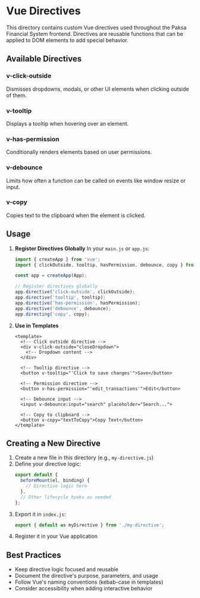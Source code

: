 # Vue Directives

This directory contains custom Vue directives used throughout the Paksa Financial System frontend. Directives are reusable functions that can be applied to DOM elements to add special behavior.

## Available Directives

### v-click-outside
Dismisses dropdowns, modals, or other UI elements when clicking outside of them.

### v-tooltip
Displays a tooltip when hovering over an element.

### v-has-permission
Conditionally renders elements based on user permissions.

### v-debounce
Limits how often a function can be called on events like window resize or input.

### v-copy
Copies text to the clipboard when the element is clicked.

## Usage

1. **Register Directives Globally**
   In your `main.js` or `app.js`:
   ```javascript
   import { createApp } from 'vue';
   import { clickOutside, tooltip, hasPermission, debounce, copy } from '@/directives';

   const app = createApp(App);
   
   // Register directives globally
   app.directive('click-outside', clickOutside);
   app.directive('tooltip', tooltip);
   app.directive('has-permission', hasPermission);
   app.directive('debounce', debounce);
   app.directing('copy', copy);
   ```

2. **Use in Templates**
   ```vue
   <template>
     <!-- Click outside directive -->
     <div v-click-outside="closeDropdown">
       <!-- Dropdown content -->
     </div>

     <!-- Tooltip directive -->
     <button v-tooltip="'Click to save changes'">Save</button>

     <!-- Permission directive -->
     <button v-has-permission="'edit_transactions'">Edit</button>

     <!-- Debounce input -->
     <input v-debounce:input="search" placeholder="Search...">

     <!-- Copy to clipboard -->
     <button v-copy="textToCopy">Copy Text</button>
   </template>
   ```

## Creating a New Directive

1. Create a new file in this directory (e.g., `my-directive.js`)
2. Define your directive logic:
   ```javascript
   export default {
     beforeMount(el, binding) {
       // Directive logic here
     },
     // Other lifecycle hooks as needed
   };
   ```
3. Export it in `index.js`:
   ```javascript
   export { default as myDirective } from './my-directive';
   ```
4. Register it in your Vue application

## Best Practices

- Keep directive logic focused and reusable
- Document the directive's purpose, parameters, and usage
- Follow Vue's naming conventions (kebab-case in templates)
- Consider accessibility when adding interactive behavior
